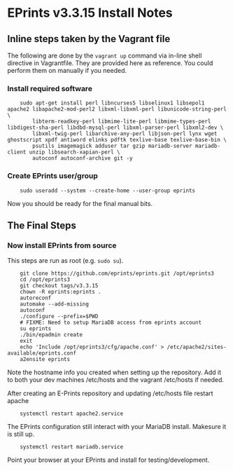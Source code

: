
# EPrints v3.3.15 Install Notes

## Inline steps taken by the Vagrant file

The following are done by the `vagrant up` command via in-line shell directive in Vagrantfile. 
They are provided here as reference.  You could perform them on manually if you needed.

### Install required software

```shell
    sudo apt-get install perl libncurses5 libselinux1 libsepol1 apache2 libapache2-mod-perl2 libxml-libxml-perl libunicode-string-perl \
        libterm-readkey-perl libmime-lite-perl libmime-types-perl libdigest-sha-perl libdbd-mysql-perl libxml-parser-perl libxml2-dev \
        libxml-twig-perl libarchive-any-perl libjson-perl lynx wget ghostscript xpdf antiword elinks pdftk texlive-base texlive-base-bin \
        psutils imagemagick adduser tar gzip mariadb-server mariadb-client unzip libsearch-xapian-perl \
        autoconf autoconf-archive git -y
```

### Create EPrints user/group

```shell
    sudo useradd --system --create-home --user-group eprints
```        

Now you should be ready for the final manual bits.

## The Final Steps

### Now install EPrints from source

This steps are run as root (e.g. `sudo su`).

```shell
    git clone https://github.com/eprints/eprints.git /opt/eprints3
    cd /opt/eprints3
    git checkout tags/v3.3.15
    chown -R eprints:eprints .
    autoreconf
    automake --add-missing
    autoconf
    ./configure --prefix=$PWD
    # FIXME: Need to setup MariaDB access from eprints account
    su eprints
    ./bin/epadmin create
    exit
    echo 'Include /opt/eprints3/cfg/apache.conf' > /etc/apache2/sites-available/eprints.conf
    a2ensite eprints
```

Note the hostname info you created when setting up the repository. Add it
to both your dev machines /etc/hosts and the vagrant /etc/hosts if needed.

After creating an E-Prints repository and updating /etc/hosts file restart apache

```shell
    systemctl restart apache2.service
```

The EPrints configuration still interact with your MariaDB install. Makesure
it is still up.

```shell
    systemctl restart mariadb.service
```

Point your browser at your EPrints and install for testing/development.

